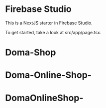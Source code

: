# Firebase Studio

This is a NextJS starter in Firebase Studio.

To get started, take a look at src/app/page.tsx.
# Doma-Shop
# Doma-Online-Shop-
# DomaOnlineShop-
